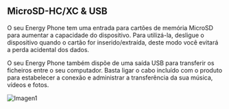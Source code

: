 ## MicroSD-HC/XC & USB

O seu Energy Phone tem uma entrada para cartões de memória MicroSD para aumentar a capacidade do dispositivo. Para utilizá-la, desligue o dispositivo quando o cartão for inserido/extraída, deste modo você evitará a perda acidental dos dados.

O seu Energy Phone também dispõe de uma saída USB para transferir os ficheiros entre o seu computador. Basta ligar o cabo incluído com o produto para estabelecer a conexão e administrar a transferência da sua música, vídeos e fotos. 


![Imagen1](http://static.energysistem.com/images/manuals/39530/53709926100aa.jpg)

